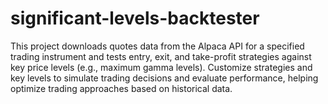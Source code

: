 # significant-levels-backtester
This project downloads quotes data from the Alpaca API for a specified trading instrument and tests entry, exit, and take-profit strategies against key price levels (e.g., maximum gamma levels). Customize strategies and key levels to simulate trading decisions and evaluate performance, helping optimize trading approaches based on historical data.

